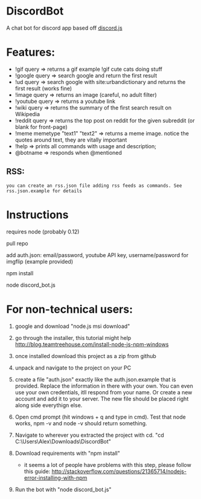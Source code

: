 # DiscordBot
A chat bot for discord app based off <a href="https://github.com/hydrabolt/discord.js/">discord.js</a>

# Features:
- !gif query => returns a gif example !gif cute cats doing stuff
- !google query => search google and return the first result
- !ud query => search google with site:urbandictionary and returns the first result (works fine)
- !image query => returns an image (careful, no adult filter)
- !youtube query => returns a youtube link
- !wiki query => returns the summary of the first search result on Wikipedia
- !reddit query => returns the top post on reddit for the given subreddit (or blank for front-page)
- !meme memetype "text1" "text2" => returns a meme image. notice the quotes around text, they are vitally important
- !help => prints all commands with usage and description;
- @botname => responds when @mentioned

## RSS:
    you can create an rss.json file adding rss feeds as commands. See rss.json.example for details

# Instructions

requires node (probably 0.12)

pull repo

add auth.json: email/password, youtube API key, username/password for imgflip (example provided)

npm install

node discord_bot.js

# For non-technical users:

1) google and download "node.js msi download" 

2) go through the installer, this tutorial might help http://blog.teamtreehouse.com/install-node-js-npm-windows

3) once installed download this project as a zip from github

4) unpack and navigate to the project on your PC

5) create a file "auth.json" exactly like the auth.json.example that is provided. Replace the information in there with your own.  You can even use your own credentials, itll respond from your name. Or create a new account and add it to your server. The new file should be placed right along side everythign else.

6) Open cmd prompt (hit windows + q and type in cmd). Test that node works, npm -v and node -v should return something.

7) Navigate to wherever you extracted the project with cd. "cd C:\Users\Alex\Downloads\DiscordBot\"

8) Download requirements with "npm install" 
	- it seems a lot of people have problems with this step, please follow this guide: http://stackoverflow.com/questions/21365714/nodejs-error-installing-with-npm

9) Run the bot with "node discord_bot.js"

